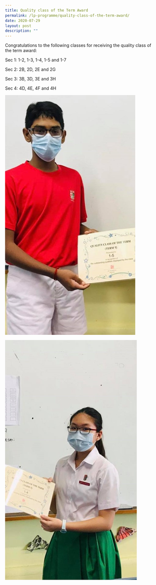 ```yaml
---
title: Quality class of the Term Award
permalink: /lp-programme/quality-class-of-the-term-award/
date: 2020-07-29
layout: post
description: ""
---
```

Congratulations to the following classes for receiving the quality class of the term award:

Sec 1: 1-2, 1-3, 1-4, 1-5 and 1-7

Sec 2: 2B, 2D, 2E and 2G

Sec 3: 3B, 3D, 3E and 3H

Sec 4: 4D, 4E, 4F and 4H

![Quality class of the Term Award](/images/Quality-Class-1.jpeg)

![Quality class of the Term Award](/images/Quality-Class-2.jpeg)